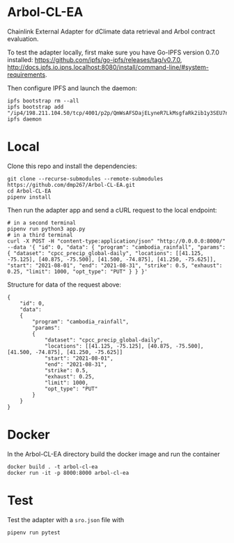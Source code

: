 # Arbol-CL-EA
Chainlink External Adapter for dClimate data retrieval and Arbol contract evaluation.

To test the adapter locally, first make sure you have Go-IPFS version 0.7.0 installed: https://github.com/ipfs/go-ipfs/releases/tag/v0.7.0, http://docs.ipfs.io.ipns.localhost:8080/install/command-line/#system-requirements.

Then configure IPFS and launch the daemon:
```
ipfs bootstrap rm --all
ipfs bootstrap add  "/ip4/198.211.104.50/tcp/4001/p2p/QmWsAFSDajELyneR7LkMsgfaRk2ib1y3SEU7nQuXSNPsQV"
ipfs daemon
```

# Local
Clone this repo and install the dependencies:
```
git clone --recurse-submodules --remote-submodules https://github.com/dmp267/Arbol-CL-EA.git
cd Arbol-CL-EA
pipenv install
```

Then run the adapter app and send a cURL request to the local endpoint:
```
# in a second terminal
pipenv run python3 app.py
# in a third terminal
curl -X POST -H "content-type:application/json" "http://0.0.0.0:8000/" --data '{ "id": 0, "data": { "program": "cambodia_rainfall", "params": { "dataset": "cpcc_precip_global-daily", "locations": [[41.125, -75.125], [40.875, -75.500], [41.500, -74.875], [41.250, -75.625]], "start": "2021-08-01", "end": "2021-08-31", "strike": 0.5, "exhaust": 0.25, "limit": 1000, "opt_type": "PUT" } } }'
```
Structure for data of the request above:
```
{
    "id": 0,
    "data":
    {
        "program": "cambodia_rainfall",
        "params":
        {
            "dataset": "cpcc_precip_global-daily",
            "locations": [[41.125, -75.125], [40.875, -75.500], [41.500, -74.875], [41.250, -75.625]]
            "start": "2021-08-01",
            "end": "2021-08-31",
            "strike": 0.5,
            "exhaust": 0.25,
            "limit": 1000,
            "opt_type": "PUT"
        }
    }
}
```

# Docker
In the Arbol-CL-EA directory build the docker image and run the container
```
docker build . -t arbol-cl-ea
docker run -it -p 8000:8000 arbol-cl-ea
```

# Test
Test the adapter with a ```sro.json``` file with
```
pipenv run pytest
```
